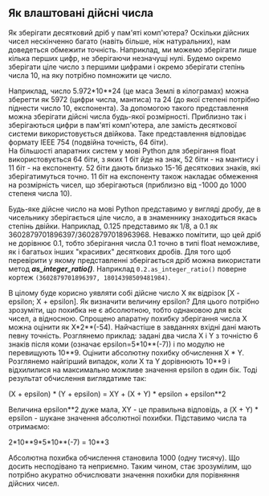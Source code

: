 ## Як влаштовані дійсні числа
Як зберігати десятковий дріб у пам'яті комп'ютера? Оскільки дійсних чисел нескінченно багато 
(навіть більше, ніж натуральних), нам доведеться обмежити точність. Наприклад, ми можемо зберігати 
лише кілька перших цифр, не зберігаючи незначущі нулі. Будемо окремо зберігати ціле число з першими 
цифрами і окремо зберігати степінь числа 10, на яку потрібно помножити це число.  

Наприклад, число 5.972\*10\*\*24 (це маса Землі в кілограмах) можна зберегти
як 5972 (цифри числа, мантиса) та 24 (до якої степені потрібно піднести число 10, експонента). 
За допомогою такого представлення можна зберігати дійсні числа будь-якої розмірності.
Приблизно так і зберігаються цифри в пам'яті комп'ютера, але замість десяткової системи 
використовується двійкова. Таке представлення відповідає формату IEEE 754 (подвійна точність, 64 біти).  
На більшості апаратних систем у мові Python для зберігання float використовується 64 біти, з яких 1 біт
йде на знак, 52 біти - на мантису і 11 біт - на експоненту. 52 біти дають близько 15-16 десяткових знаків, 
які зберігатимуться точно. 11 біт на експоненту також накладає обмеження на розмірність чисел, що 
зберігаються (приблизно від -1000 до 1000 степеня числа 10).   

Будь-яке дійсне число на мові Python представимо у вигляді дробу, де в чисельнику зберігається ціле число,
а в знаменнику знаходиться якась степінь двійки. Наприклад, 0.125 представимо як 1/8, а 0.1 як 
3602879701896397/36028797018963968. Неважко помітити, що цей дріб не дорівнює 0.1, тобто зберігання 
числа 0.1 точно в типі float неможливе, як і багатьох інших "красивих" десяткових дробів.
Для того щоб перевірити у якому представленні зберігається дріб можна використати метод ***as_integer_ratio()***.
Наприклад ```0.2.as_integer_ratio()``` поверне кортеж ```(3602879701896397, 18014398509481984)```.

В цілому буде корисно уявляти собі дійсне число X як відрізок \[X - epsilon; X + epsilon\]. Як визначити 
величину epsilon? Для цього потрібно зрозуміти, що похибка не є абсолютною, тобто однаковою для всіх 
чисел, а відносною. Спрощено апаратну похибку зберігання числа X можна оцінити як X\*2\*\*(-54).
Найчастіше в завданнях вхідні дані мають певну точність. Розглянемо приклад: задані два числа X і Y з 
точністю 6 знаків після коми (означає epsilon=5\*10\*\*(-7)) і по модулю не перевищують 10\*\*9. Оцінити
абсолютну похибку обчислення X * Y. Розглянемо найгірший випадок, коли X та Y дорівнюють 10\*\*9 і 
відхилилися на максимально можливе значення epsilon в один бік. Тоді результат обчислення виглядатиме так:

(X + epsilon) * (Y + epsilon) = XY + (X + Y) * epsilon + epsilon**2

Величина epsilon**2 дуже мала, XY - це правильна відповідь, а (X + Y) * epsilon - шукане значення абсолютної
похибки. Підставимо числа та отримаємо:

2\*10\*\*9\*5\*10\*\*(-7) = 10\*\*3

Абсолютна похибка обчислення становила 1000 (одну тисячу). Що досить несподівано та неприємно.
Таким чином, стає зрозумілим, що потрібно акуратно обчислювати значення похибки для порівняння дійсних чисел.